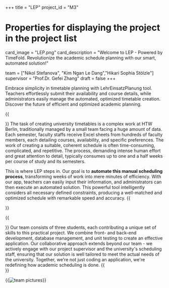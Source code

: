 +++
title = "LEP"
project_id = "M3"

# Properties for displaying the project in the project list
card_image = "LEP.png"
card_description = "Welcome to LEP - Powered by TimeFold. Revolutionize the academic schedule planning with our smart, automated solution!" 

team = ["Nikol Stefanova", "Kim Ngan Le Dang","Hikari Sophia Stölzle"]
supervisor = "Prof.Dr. Gefei Zhang"
draft = false
+++

Embrace simplicity in timetable planning with LehrEinsatzPlanung tool. Teachers effortlessly submit their availability 
and course details, while administrators easily manage the automated, optimized timetable creation. Discover the future 
of efficient and optimized academic planning.

{{<section title="Our Goal">}}
The task of creating university timetables is a complex work at HTW Berlin, traditionally managed by a small team facing 
a huge amount of data. Each semester, faculty staffs receive Excel sheets from hundreds of faculty members, each detailing 
courses, availability, and specific preferences. The work of creating a suitable, coherent schedule is often time-consuming, 
complicated,  and repetitive. The process, demanding intense human effort and great attention to detail, typically consumes 
up to one and a half weeks per course of study and its semesters.

This is where LEP steps in. Our goal is to **automate this manual scheduling process**, transforming weeks of work into 
mere minutes of efficiency. With our app, teachers can easily input their information, and administrators can then execute 
an automated solution. This powerful tool intelligently considers all necessary defined constraints, producing a well-matched 
and optimized schedule with remarkable speed and accuracy.
{{</section>}}


{{<section title="The team">}}
Our team consists of three students, each contributing a unique set of skills to this practical project. We combine front- and back-end development, database management, and unit testing to create an effective application. Our collaborative approach extends beyond our team - we actively engage with our project supervisor and the university's scheduling staff, ensuring that our solution is well tailored to meet the actual needs of the university. Together, we're not just coding an application, we're redefining how academic scheduling is done.
{{</section>}} 

{{<image src="team.png" alt="team pictures">}}

